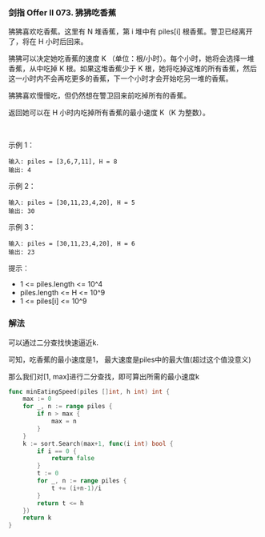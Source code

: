 ### 剑指 Offer II 073. 狒狒吃香蕉
狒狒喜欢吃香蕉。这里有 N 堆香蕉，第 i 堆中有 piles[i] 根香蕉。警卫已经离开了，将在 H 小时后回来。

狒狒可以决定她吃香蕉的速度 K （单位：根/小时）。每个小时，她将会选择一堆香蕉，从中吃掉 K 根。如果这堆香蕉少于 K 根，她将吃掉这堆的所有香蕉，然后这一小时内不会再吃更多的香蕉，下一个小时才会开始吃另一堆的香蕉。

狒狒喜欢慢慢吃，但仍然想在警卫回来前吃掉所有的香蕉。

返回她可以在 H 小时内吃掉所有香蕉的最小速度 K（K 为整数）。

 

示例 1：
```
输入: piles = [3,6,7,11], H = 8
输出: 4
```
示例 2：
```
输入: piles = [30,11,23,4,20], H = 5
输出: 30
```
示例 3：
```
输入: piles = [30,11,23,4,20], H = 6
输出: 23
```

提示：

- 1 <= piles.length <= 10^4
- piles.length <= H <= 10^9
- 1 <= piles[i] <= 10^9

### 解法
可以通过二分查找快速逼近k.

可知，吃香蕉的最小速度是1， 最大速度是piles中的最大值(超过这个值没意义)

那么我们对[1, max]进行二分查找，即可算出所需的最小速度k

```go
func minEatingSpeed(piles []int, h int) int {
    max := 0
    for _, n := range piles {
        if n > max {
            max = n
        }
    }
    k := sort.Search(max+1, func(i int) bool {
        if i == 0 {
            return false
        }
        t := 0
        for _, n := range piles {
            t += (i+n-1)/i
        }
        return t <= h
    })
    return k
}
```